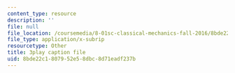 ```yaml
---
content_type: resource
description: ''
file: null
file_location: /coursemedia/8-01sc-classical-mechanics-fall-2016/8bde22c1807952e58dbc8d71eadf237b_IWD-Aue6aIk.vtt
file_type: application/x-subrip
resourcetype: Other
title: 3play caption file
uid: 8bde22c1-8079-52e5-8dbc-8d71eadf237b
---
```

